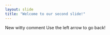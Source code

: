 ```yaml
---
layout: slide
title: "Welcome to our second slide!"
---
```

New witty comment
Use the left arrow to go back!
